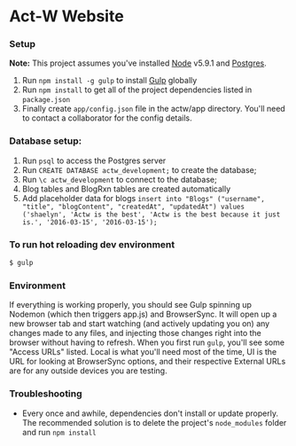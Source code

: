 # Act-W Website

### Setup
**Note:** This project assumes you've installed [Node](https://nodejs.org/en/) v5.9.1 and [Postgres](http://www.postgresql.org/).

1. Run `npm install -g gulp` to install [Gulp](http://gulpjs.com/) globally
2. Run `npm install` to get all of the project dependencies listed in `package.json`
3. Finally create `app/config.json` file in the actw/app directory. You'll need to contact a collaborator for the config details.
 
### Database setup:
  1. Run `psql` to access the Postgres server
  2. Run `CREATE DATABASE actw_development;` to create the database;
  3. Run `\c actw_development` to connect to the database;
  4. Blog tables and BlogRxn tables are created automatically
  5. Add placeholder data for blogs `insert into "Blogs" ("username", "title", "blogContent", "createdAt", "updatedAt") values ('shaelyn', 'Actw is the best', 'Actw is the best because it just is.', '2016-03-15', '2016-03-15');`


### To run hot reloading dev environment

```bash
$ gulp
```

### Environment
If everything is working properly, you should see Gulp spinning up Nodemon (which then triggers app.js) and BrowserSync. It will open up a new browser tab and start watching (and actively updating you on) any changes made to any files, and injecting those changes right into the browser without having to refresh. When you first run `gulp`, you'll see some "Access URLs" listed. Local is what you'll need most of the time, UI is the URL for looking at BrowserSync options, and their respective External URLs are for any outside devices you are testing.

### Troubleshooting
- Every once and awhile, dependencies don't install or update properly. The recommended solution is to delete the project's `node_modules` folder and run `npm install`

